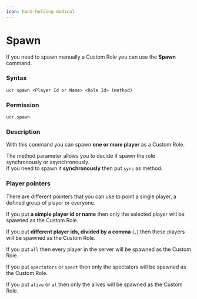 ```yaml
---
icon: hand-holding-medical
---
```


# Spawn

If you need to spawn manually a Custom Role you can use the **Spawn** command.

### Syntax

```
ucr spawn <Player Id or Name> <Role Id> (method)
```

### Permission

```
ucr.spawn
```

### Description

With this command you can spawn **one or more player** as a Custom Role.

The method parameter allows you to decide if spawn the role synchronously or asynchronously.\
If you need to spawn it **synchronously** then put `sync` as method.

### Player pointers

There are different pointers that you can use to point a single player, a defined group of player or everyone.

If you put **a simple player id or name** then only the selected player will be spawned as the Custom Role.

If you put **different player ids, divided by a comma** (`,`) then these players will be spawned as the Custom Role.

If you put `all` then every player in the server will be spawned as the Custom Role.

If you put `spectators` or `spect` then only the spectators will be spawned as the Custom Role.

If you put `alive` or `al` then only the alives will be spawned as the Custom Role.
